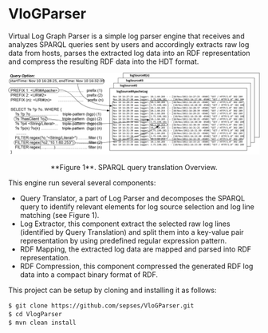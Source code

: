 # VloGParser
Virtual Log Graph Parser is a simple log parser engine that receives and analyzes SPARQL queries sent by users and accordingly extracts raw log data from hosts, parses the extracted log data into an RDF representation and compress the resulting RDF data into the HDT format.

![ ](https://raw.githubusercontent.com/sepses/VloGParser/hdt-version/docs/querytranslationexample.png)
<p align="center">**Figure 1**. SPARQL query translation Overview.</p>

This engine run several several components:
- Query Translator, a part of Log Parser and decomposes the SPARQL query to identify relevant elements for log source selection and log line matching (see Figure 1).
- Log Extractor, this component extract the selected raw log lines (identified by Query Translation) and split them into a key-value pair representation by using predefined regular expression pattern.
- RDF Mapping, the extracted log data are mapped and parsed into RDF representation.
- RDF Compression, this component compressed the generated RDF log data into a compact binary format of RDF.

This project can be setup by cloning and installing it as follows:

```bash
$ git clone https://github.com/sepses/VloGParser.git
$ cd VlogParser
$ mvn clean install
```

